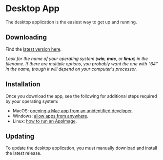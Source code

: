 # Desktop App

The desktop application is the easiest way to get up and running.

## Downloading

Find the [latest version here](https://downloads.openwork.shop/Makerverse/index.html).

_Look for the name of your operating system (**win**, **mac**, or **linux**) in the filename. If there are multiple options, you probably want the one with "64" in the name, though it will depend on your computer's processor._

## Installation

Once you download the app, see the following for additional steps required by your operating system:

- MacOS: [opening a Mac app from an unidentified developer](https://support.apple.com/guide/mac-help/open-a-mac-app-from-an-unidentified-developer-mh40616/mac).
- Windows: [allow apps from anywhere](https://support.microsoft.com/en-us/help/4458596/windows-10-change-your-app-recommendation-settings).
- Linux: [how to run an AppImage](https://docs.appimage.org/introduction/quickstart.html).

## Updating

To update the desktop application, you must manually download and install the latest release.

